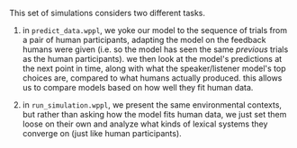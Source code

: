 This set of simulations considers two different tasks.

1. in `predict_data.wppl`, we yoke our model to the sequence of trials from a pair of human participants, adapting the model on the feedback humans were given (i.e. so the model has seen the same *previous* trials as the human participants). we then look at the model's predictions at the next point in time, along with what the speaker/listener model's top choices are, compared to what humans actually produced. this allows us to compare models based on how well they fit human data. 

2. in `run_simulation.wppl`, we present the same environmental contexts, but rather than asking how the model fits human data, we just set them loose on their own and analyze what kinds of lexical systems they converge on (just like human participants).